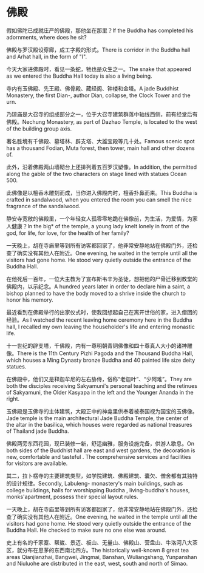 # 佛殿

<p><span class="chinese">假如佛陀已成就庄严的佛殿，那他坐在那里？</span><span class="english">If the Buddha has completed his adornments, where does he sit?</span></p>

<p><span class="chinese">佛殿与罗汉殿设穿廊，成工字殿的形式。</span><span class="english">There is corridor in the Buddha hall and Arhat hall, in the form of "I".</span></p>

<p><span class="chinese">今天大家进佛殿时，看见一条蛇，牠也是众生之一。</span><span class="english">The snake that appeared as we entered the Buddha Hall today is also a living being.</span></p>

<p><span class="chinese">寺内有玉佛殿、先王殿、佛骨殿、藏经阁、钟楼和金塔。</span><span class="english">A jade Buddhist Monastery, the first Dian-, author Dian, collapse, the Clock Tower and the urn.</span></p>

<p><span class="chinese">乃琼庙是大召寺的组成部分之一，位于大召寺建筑群落中轴线西侧，前有经堂后有佛殿。</span><span class="english">Nechung Monastery, as part of Dazhao Temple, is located to the west of the building group axis.</span></p>

<p><span class="chinese">著名胜境有千佛殿、墓塔林、辟支塔、大雄宝殿等几十处。</span><span class="english">Famous scenic spot has a thousand Fodian, Muta forest, then tower, main hall and other dozens of.</span></p>

<p><span class="chinese">此外，沿着佛殿两山墙砌台上还排列着五百罗汉塑像。</span><span class="english">In addition, the permitted along the gable of the two characters on stage lined with statues Ocean 500.</span></p>

<p><span class="chinese">此佛像是以檀香木雕刻而成，当你进入佛殿内时，檀香扑鼻而来。</span><span class="english">This Buddha is crafted in sandalwood, when you entered the room you can smell the nice fragrance of the sandalwood.</span></p>

<p><span class="chinese">静安寺宽敞的佛殿里，一个年轻女人孤零零地跪在佛像前，为生活，为爱情，为家人健康？</span><span class="english">In the big* of the temple, a young lady knelt lonely in front of the god, for life, for love, for the health of her family?</span></p>

<p><span class="chinese">一天晚上，胡在寺庙里等到所有访客都回家了，他非常安静地站在佛殿门外，还检查了确实没有其他人在附近。</span><span class="english">One evening, he waited in the temple until all the visitors had gone home. He stood very quietly outside the entrance of the Buddha Hall.</span></p>

<p><span class="chinese">在他死后一百年，一位大主教为了宣布斯韦辛为圣徒，想把他的尸骨迁移到教堂的佛殿内，以示纪念。</span><span class="english">A hundred years later in order to declare him a saint, a bishop planned to have the body moved to a shrive inside the church to honor his memory.</span></p>

<p><span class="chinese">最近看到在佛殿举行的出家仪式时，使我回想起自己在离开世俗的家，进入僧团的经验。</span><span class="english">As I watched the recent leaving home ceremony here in the Buddha hall, I recalled my own leaving the householder's life and entering monastic life.</span></p>

<p><span class="chinese">十一世纪的辟支塔，千佛殿，内有一尊明朝青铜佛像和四十尊真人大小的诸神雕像。</span><span class="english">There is the 11th Century Pizhi Pagoda and the Thousand Buddha Hall, which houses a Ming Dynasty bronze Buddha and 40 painted life size deity statues.</span></p>

<p><span class="chinese">在佛殿中，他们又是释迦牟尼的左右胁侍，俗称“老迦叶”、“少阿难”。</span><span class="english">They are both the disciples receiving Sakyamuni's personal teaching and the retinues of Sakyamuni, the Older Kasyapa in the left and the Younger Ananda in the right.</span></p>

<p><span class="chinese">玉佛殿是玉佛寺的主体建筑，大殿正中的神龛里供奉着被泰国视为国宝的玉佛像。</span><span class="english">Jade temple is the main architectural Jade Buddha Temple, the center of the altar in the basilica, which houses were regarded as national treasures of Thailand jade Buddha.</span></p>

<p><span class="chinese">佛殿两旁东西花园，现已装修一新，舒适幽雅，服务设施完备，供游人歇息。</span><span class="english">On both sides of the Buddhist hall are east and west gardens, the decoration is new, comfortable and tasteful . The comprehensive services and facilities for visitors are available.</span></p>

<p><span class="chinese">其二，拉卜楞寺的主要建筑类型，如学院建筑、佛殿建筑、囊欠、僧舍都有其独特的设计规律。</span><span class="english">Secondly, Labuleng- monastery's main buildings, such as college buildings, halls for worshipping Buddha , living-buddha's houses, monks'apartment, possess their special layout rules.</span></p>

<p><span class="chinese">一天晚上，胡在寺庙里等到所有访客都回家了，他非常安静地站在佛殿门外，还检查了确实没有其他人在附近。</span><span class="english">One evening, he waited in the temple until all the visitors had gone home. He stood very quietly outside the entrance of the Buddha Hall. He checked to make sure no one else was around.</span></p>

<p><span class="chinese">史上有名的千家寨、帮崴、景迈、板山、无量山、佛殿山、营盘山、牛洛河八大茶区，就分布在思茅的东西南北四方。</span><span class="english">The historically well-known 8 great tea areas Qianjianzhai, Bangwei, Jingmai, Banshan, Wuliangshang, Yunpanshan and Niuluohe are distributed in the east, west, south and north of Simao.</span></p>

